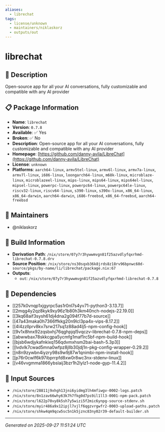 ```yaml
---
aliases:
  - librechat
tags:
  - license/unknown
  - maintainers/niklaskorz
  - outputs/out
---
```


# librechat

## 📝 Description

Open-source app for all your AI conversations, fully customizable and compatible with any AI provider

## 📋 Package Information

- **Name**: `librechat`
- **Version**: `0.7.8`
- **Available**: ✅ Yes
- **Broken**: ✅ No
- **Description**: Open-source app for all your AI conversations, fully customizable and compatible with any AI provider
- **Homepage**: [https://github.com/danny-avila/LibreChat](https://github.com/danny-avila/LibreChat)
- **License**: `unknown`
- **Platforms**: `aarch64-linux`, `armv5tel-linux`, `armv6l-linux`, `armv7a-linux`, `armv7l-linux`, `i686-linux`, `loongarch64-linux`, `m68k-linux`, `microblaze-linux`, `microblazeel-linux`, `mips-linux`, `mips64-linux`, `mips64el-linux`, `mipsel-linux`, `powerpc-linux`, `powerpc64-linux`, `powerpc64le-linux`, `riscv32-linux`, `riscv64-linux`, `s390-linux`, `s390x-linux`, `x86_64-linux`, `x86_64-darwin`, `aarch64-darwin`, `i686-freebsd`, `x86_64-freebsd`, `aarch64-freebsd`
## 👥 Maintainers

- @niklaskorz


## 🔧 Build Information

- **Derivation Path**: `/nix/store/07y7r3hywwmvgn81f25azvdlyfqxrhmd-librechat-0.7.8.drv`
- **Source Position**: `/nix/store/ns30sqxb36k8jrds8z18rv96bpnwc60d-source/pkgs/by-name/li/librechat/package.nix:67`
- **Outputs**:
  - `out`:  `/nix/store/07y7r3hywwmvgn81f25azvdlyfqxrhmd-librechat-0.7.8`

## 🔗 Dependencies

- [[257k0vnqp1xjgyrpc5as1r0nl7s4yv71-python3-3.13.7]]
- [[2mqg4y2qz8kyk9xy96z1b80h3km40nch-nodejs-22.19.0]]
- [[3kq68aif3sysh61dj4dna2g094f77b7d-source]]
- [[47a43maka0h7366ffkkg20n9lcl3pa4x-vips-8.17.2]]
- [[4l4zzllprv8kv7srw217sq1z88ad4lj5-npm-config-hook]]
- [[9v1x8hnx92zqsbxhj76qghpjql5vqczv-librechat-0.7.8-npm-deps]]
- [[abwwbax78skkcgpa5ycmfg1maf1rc5bf-npm-build-hook]]
- [[bjsb6wdjykafnkixq156qdvmxhsm2bai-bash-5.3p3]]
- [[lvdvlk7cwad5mna0wfpz8jllb30jdj1n-pkg-config-wrapper-0.29.2]]
- [[n8n9zywbn4iyzry98s9w9j87w1qnimbi-npm-install-hook]]
- [[p76r0cwlf6k97ibprrpfd8xw0r8wc3nx-stdenv-linux]]
- [[v46vvgmma1866ybslaij3bzr1h2lylz1-node-gyp-11.4.2]]

## 📁 Input Sources

- `/nix/store/28811j9xhgh13jni6yidmg3lh4mfiwgv-0002-logs.patch`
- `/nix/store/8n1zav66why63k7h7fkg0d7ps9il1ll3-0001-npm-pack.patch`
- `/nix/store/l622p70vy8k5sh7y5wizi5f2mic6ynpg-source-stdenv.sh`
- `/nix/store/myir486a9x12ipjl7xjlf6qgzvrgwfr2-0003-upload-paths.patch`
- `/nix/store/shkw4qm9qcw5sc5n1k5jznc83ny02r39-default-builder.sh`

---
*Generated on 2025-09-27 11:51:24 UTC*
